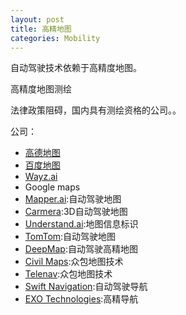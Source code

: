 ```yaml
---
layout: post
title: 高精地图
categories: Mobility
---
```


自动驾驶技术依赖于高精度地图。

高精度地图测绘

法律政策阻碍，国内具有测绘资格的公司。。

公司：
* [高德地图](http://www.autonavi.com/#/)
* [百度地图](http://lbsyun.baidu.com/)
* [Wayz.ai](http://wayz.ai/)
* Google maps
* [Mapper.ai](http://mapper.ai/):自动驾驶地图
* [Carmera](https://www.carmera.com/):3D自动驾驶地图
* [Understand.ai](https://understand.ai/):地图信息标识
* [TomTom](https://www.tomtom.com/en_us/):自动驾驶地图
* [DeepMap](https://www.deepmap.ai/):自动驾驶高精地图
* [Civil Maps](https://civilmaps.com/):众包地图技术
* [Telenav](https://www.telenav.com/home):众包地图技术
* [Swift Navigation](https://www.swiftnav.com/):自动驾驶导航
* [EXO Technologies](https://www.exactorbit.com/):高精导航

